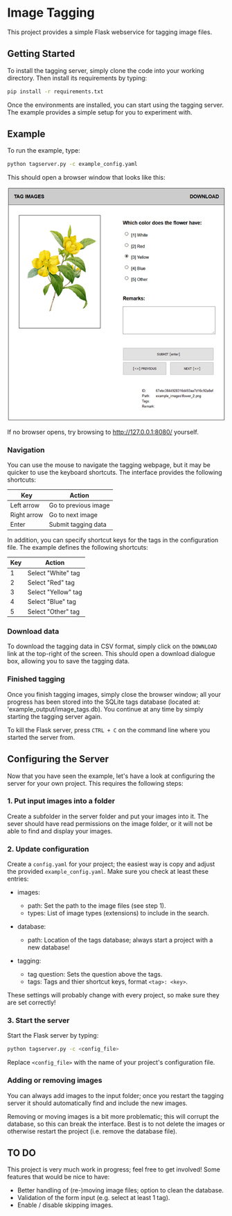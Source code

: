 # Image Tagging

This project provides a simple Flask webservice for tagging image files.

## Getting Started

To install the tagging server, simply clone the code into your working directory. Then
install its requirements by typing:

```bash
pip install -r requirements.txt
```

Once the environments are installed, you can start using the tagging server. The example
provides a simple setup for you to experiment with.

## Example

To run the example, type:

```bash
python tagserver.py -c example_config.yaml
```

This should open a browser window that looks like this:

![tagging interface](static/screenshot.png "Tagging Interface")

If no browser opens, try browsing to <http://127.0.0.1:8080/> yourself.

### Navigation

You can use the mouse to navigate the tagging webpage, but it may be quicker to use the
keyboard shortcuts. The interface provides the following shortcuts:

| Key | Action |
|---|---|
| Left arrow | Go to previous image |
| Right arrow | Go to next image |
| Enter | Submit tagging data |

In addition, you can specify shortcut keys for the tags in the configuration file. The
example defines the following shortcuts:

| Key | Action |
|---|---|
| 1 | Select "White" tag |
| 2 | Select "Red" tag |
| 3 | Select "Yellow" tag |
| 4 | Select "Blue" tag |
| 5 | Select "Other" tag |

### Download data

To download the tagging data in CSV format, simply click on the `DOWNLOAD` link at the
top-right of the screen. This should open a download dialogue box, allowing you to save
the tagging data.

### Finished tagging

Once you finish tagging images, simply close the browser window; all your progress has
been stored into the SQLite tags database (located at: 'example_output/image_tags.db).
You continue at any time by simply starting the tagging server again.

To kill the Flask server, press `CTRL + C` on the command line where you started the
server from.

## Configuring the Server

Now that you have seen the example, let's have a look at configuring the server for your
own project. This requires the following steps:

### 1. Put input images into a folder

Create a subfolder in the server folder and put your images into it. The sever should
have read permissions on the image folder, or it will not be able to find and
display your images.

### 2. Update configuration

Create a `config.yaml` for your project; the easiest way is copy and adjust the provided
`example_config.yaml`. Make sure you check at least these entries:

- images:
  - path: Set the path to the image files (see step 1).
  - types: List of image types (extensions) to include in the search.

- database:
  - path: Location of the tags database; always start a project with a new database!

- tagging:
  - tag question: Sets the question above the tags.
  - tags: Tags and thier shortcut keys, format `<tag>: <key>`.

These settings will probably change with every project, so make sure they are set
correctly!

### 3. Start the server

Start the Flask server by typing:

```bash
python tagserver.py -c <config_file>
```

Replace `<config_file>` with the name of your project's configuration file.

### Adding or removing images

You can always add images to the input folder; once you restart the tagging server it
should automatically find and include the new images.

Removing or moving images is a bit more problematic; this will corrupt the database, so
this can break the interface. Best is to not delete the images or otherwise restart the
project (i.e. remove the database file).

## TO DO

This project is very much work in progress; feel free to get involved! Some features
that would be nice to have:

- Better handling of (re-)moving image files; option to clean the database.
- Validation of the form input (e.g. select at least 1 tag).
- Enable / disable skipping images.
